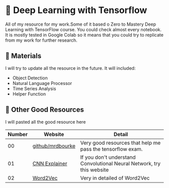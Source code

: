 # 🧠 Deep Learning with Tensorflow

All of my resource for my work.Some of it based o Zero to Mastery Deep Learning with TensorFlow course.
You could check almost every notebook. It is mostly tested in Google Colab so it means that you could try to replicate from my work for further research.

## 📂 Materials
I will try to update all the resource in the future. It will included:
- Object Detection
- Natural Language Processor
- Time Series Analysis
- Helper Function

## 📕 Other Good Resources
I will pasted all the good resource here

| Number | Website | Detail |
| ---- | ---- | ---- |
| 00 | [github/mrdbourke](https://github.com/mrdbourke/tensorflow-deep-learning) | Very good resources that help me pass the tensorflow exam. |
| 01 | [CNN Explainer](https://poloclub.github.io/cnn-explainer/) | If you don't understand Convolutional Neural Network, try this website |
| 02 | [Word2Vec](http://jalammar.github.io/illustrated-word2vec/) | Very in detailed of Word2Vec |

